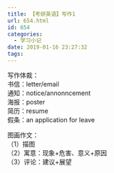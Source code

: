 ```yaml
---
title: 【考研英语】写作1
url: 654.html
id: 654
categories:
  - 学习小记
date: 2019-01-16 23:27:32
tags:
---
```


写作体裁：  
书信：letter/email  
通知：notice/annonncement  
海报：poster  
简历：resume  
假条：an application for leave

图画作文：  
（1）描图  
（2）寓意：现象+危害、意义+原因  
（3）评论：建议+展望